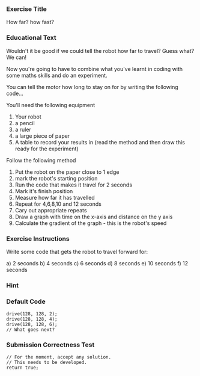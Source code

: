 ### Exercise Title
How far? how fast?

### Educational Text
Wouldn't it be good if we could tell the robot how far to travel? Guess what? We can!

Now you're going to have to combine what you've learnt in coding with some maths skills and do an experiment. 

You can tell the motor how long to stay on for by writing the following code...

You'll need the following equipment
1) Your robot
2) a pencil
3) a ruler
4) a large piece of paper
5) A table to record your results in (read the method and then draw this ready for the experiment)

Follow the following method
1) Put the robot on the paper close to 1 edge
2) mark the robot's starting position
3) Run the code that makes it travel for 2 seconds
4) Mark it's finish position
5) Measure how far it has travelled
6) Repeat for 4,6,8,10 and 12 seconds
7) Cary out appropriate repeats
7) Draw a graph with time on the x-axis and distance on the y axis
8) Calculate the gradient of the graph - this is the robot's speed


### Exercise Instructions
Write some code that gets the robot to travel forward for:

a) 2 seconds
b) 4 seconds
c) 6 seconds
d) 8 seconds
e) 10 seconds
f) 12 seconds

### Hint

### Default Code
    drive(128, 128, 2);
    drive(128, 128, 4);
    drive(128, 128, 6);
    // What goes next?

### Submission Correctness Test

    // For the moment, accept any solution.
    // This needs to be developed.
    return true;
    